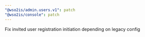 ```yaml
---
"@wso2is/admin.users.v1": patch
"@wso2is/console": patch
---
```


Fix invited user registration initiation depending on legacy config

